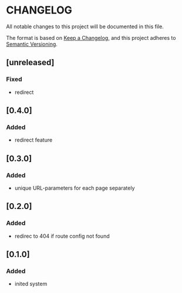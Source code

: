 # **CHANGELOG**

All notable changes to this project will be documented in this file.

The format is based on [Keep a Changelog](https://keepachangelog.com/en/1.0.0/),
and this project adheres to [Semantic Versioning](https://semver.org/spec/v2.0.0.html).

## [unreleased]

### Fixed

- redirect

## [0.4.0]

### Added

- redirect feature

## [0.3.0]

### Added

- unique URL-parameters for each page separately

## [0.2.0]

### Added

- redirec to 404 if route config not found

## [0.1.0]

### Added

- inited system
